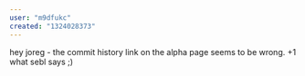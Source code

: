 ```yaml
---
user: "m9dfukc"
created: "1324028373"
---
```


hey joreg - the commit history link on the alpha page seems to be wrong.
+1 what sebl says ;)
